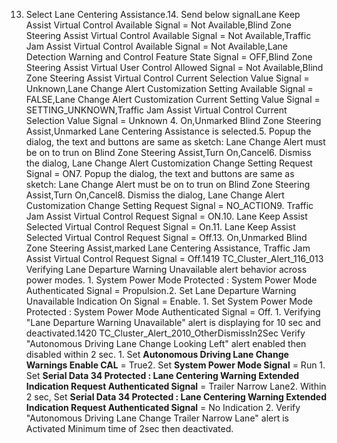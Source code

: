13. Select Lane Centering Assistance.14. Send below signalLane Keep Assist Virtual Control Available Signal = Not Available,Blind Zone Steering Assist Virtual Control Available Signal = Not Available,Traffic Jam Assist Virtual Control Available Signal = Not Available,Lane Detection Warning and Control Feature State Signal = OFF,Blind Zone Steering Assist Virtual User Control Allowed Signal = Not Available,Blind Zone Steering Assist Virtual Control Current Selection Value Signal = Unknown,Lane Change Alert Customization Setting Available Signal = FALSE,Lane Change Alert Customization Current Setting Value Signal = SETTING_UNKNOWN,Traffic Jam Assist Virtual Control Current Selection Value Signal = Unknown 4. On,Unmarked Blind Zone Steering Assist,Unmarked Lane Centering Assistance is selected.5. Popup the dialog, the text and buttons are same as sketch: Lane Change Alert must be on to trun on Blind Zone Steering Assist,Turn On,Cancel6. Dismiss the dialog, Lane Change Alert Customization Change Setting Request Signal = ON7. Popup the dialog, the text and buttons are same as sketch: Lane Change Alert must be on to trun on Blind Zone Steering Assist,Turn On,Cancel8. Dismiss the dialog, Lane Change Alert Customization Change Setting Request Signal = NO_ACTION9. Traffic Jam Assist Virtual Control Request Signal = ON.10. Lane Keep Assist Selected Virtual Control Request Signal = On.11. Lane Keep Assist Selected Virtual Control Request Signal = Off.13. On,Unmarked Blind Zone Steering Assist,marked Lane Centering Assistance, Traffic Jam Assist Virtual Control Request Signal = Off.1419 TC_Cluster_Alert_116_013 Verifying Lane Departure Warning Unavailable alert behavior across power modes. 1. System Power Mode Protected : System Power Mode Authenticated Signal = Propulsion.2. Set Lane Departure Warning Unavailable Indication On Signal = Enable. 1. Set System Power Mode Protected : System Power Mode Authenticated Signal = Off. 1. Verifying "Lane Departure Warning Unavailable" alert is displaying for 10 sec and deactivated.1420 TC_Cluster_Alert_2010_OtherDismissIn2Sec Verify "Autonomous Driving Lane Change Looking Left" alert enabled then disabled within 2 sec. 1. Set **Autonomous Driving Lane Change Warnings Enable CAL** = True2. Set **System Power Mode Signal** = Run 1. Set **Serial Data 34 Protected : Lane Centering Warning Extended Indication Request Authenticated Signal** = Trailer Narrow Lane2. Within 2 sec, Set **Serial Data 34 Protected : Lane Centering Warning Extended Indication Request Authenticated Signal** = No Indication 2. Verify "Autonomous Driving Lane Change Trailer Narrow Lane" alert is Activated Minimum time of 2sec then deactivated.